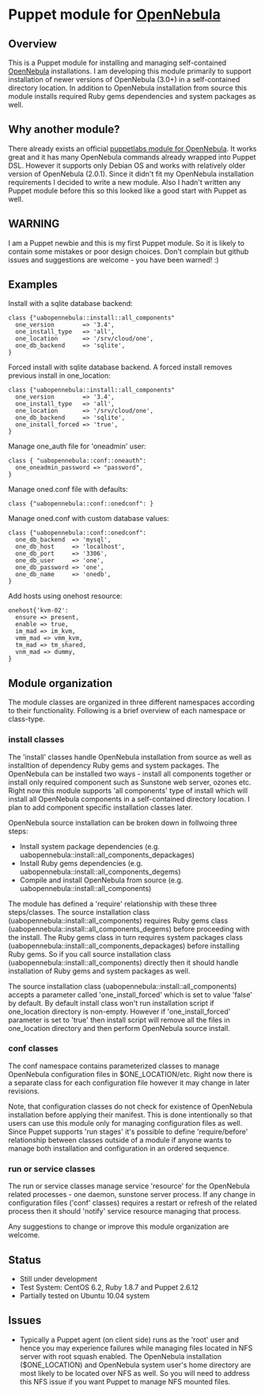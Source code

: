 # Puppet module for [OpenNebula](http://opennebula.org/)

## Overview
This is a Puppet module for installing and managing self-contained [OpenNebula](http://opennebula.org/) installations. I am developing this module primarily to support installation of newer versions of OpenNebula (3.0+) in a self-contained directory location. In addition to OpenNebula installation from source this module installs required Ruby gems dependencies and system packages as well.

## Why another module?
There already exists an official [puppetlabs module for OpenNebula](https://github.com/puppetlabs/puppetlabs-opennebula). It works great and it has many OpenNebula commands already wrapped into Puppet DSL. However it supports only Debian OS and works  with relatively older version of OpenNebula (2.0.1). Since it didn't fit my OpenNebula installation requirements I decided to write a new module. Also I hadn't written any Puppet module before this so this looked like a good start with Puppet as well.

## WARNING
I am a Puppet newbie and this is my first Puppet module. So it is likely to contain some mistakes or poor design choices. Don't complain but github issues and suggestions are welcome - you have been warned! :)

## Examples

Install with a sqlite database backend:

    class {"uabopennebula::install::all_components"
      one_version        => '3.4',
      one_install_type   => 'all',
      one_location       => '/srv/cloud/one',
      one_db_backend     => 'sqlite',
    }
	
Forced install with sqlite database backend. A forced install removes previous install in one_location:

    class {"uabopennebula::install::all_components"
      one_version        => '3.4',
      one_install_type   => 'all',
      one_location       => '/srv/cloud/one',
      one_db_backend     => 'sqlite',
	  one_install_forced => 'true',
    }


Manage one_auth file for 'oneadmin' user:

    class { "uabopennebula::conf::oneauth":
      one_oneadmin_password => "password",
    }

Manage oned.conf file with defaults:

    class {"uabopennebula::conf::onedconf": }
    

Manage oned.conf with custom database values:

    class {"uabopennebula::conf::onedconf":
      one_db_backend  => 'mysql',
      one_db_host     => 'localhost',
      one_db_port     => '3306',
      one_db_user     => 'one',
      one_db_password => 'one',
      one_db_name     => 'onedb',
    }
	
Add hosts using onehost resource: 
    
	onehost{'kvm-02':
	  ensure => present,
	  enable => true,
	  im_mad => im_kvm,
	  vmm_mad => vmm_kvm,
	  tm_mad => tm_shared,
	  vnm_mad => dummy,
	}


## Module organization
The module classes are organized in three different namespaces according to their functionality. Following is a brief overview of each namespace or class-type. 
### install classes
The 'install' classes handle OpenNebula installation from source as well as installtion of dependency Ruby gems and system packages. The OpenNebula can be installed two ways - install all components together or  install only required component such as Sunstone web server, ozones etc. Right now this module supports 'all components' type of install which will install all OpenNebula components in a self-contained directory location. I plan to add component specific installation classes later. 

OpenNebula source installation can be broken down in follwoing three steps:
 * Install system package dependencies (e.g. uabopennebula::install::all_components_depackages)
 * Install Ruby gems dependencies (e.g. uabopennebula::install::all_components_degems)
 * Compile and install OpenNebula from source (e.g. uabopennebula::install::all_components)
 
The module has defined a 'require' relationship with these three steps/classes. The source installation class (uabopennebula::install::all_components) requires Ruby gems class (uabopennebula::install::all_components_degems) before proceeding with the install. The Ruby gems class in turn requires system packages class (uabopennebula::install::all_components_depackages) before installing Ruby gems. So if you call source installation class (uabopennebula::install::all_components) directly then it should handle installation of Ruby gems and system packages as well.

The source installation class (uabopennebula::install::all_components) accepts a parameter called 'one_install_forced' which is set to value 'false' by default. By default install class won't run installation script if one_location directory is non-empty. However if 'one_install_forced' parameter is set to 'true' then install script will remove all the files in one_location directory and then perform OpenNebula source install.

### conf classes
The conf namespace contains parameterized classes to manage OpenNebula configuration files in $ONE_LOCATION/etc. Right now there is a separate class for each configuration file however it may change in later revisions. 

Note, that configuration classes do not check for existence of OpenNebula installation before applying their manifest. This is done intentionally so that users can use this module only for managing configuration files as well. Since Puppet supports 'run stages' it's possible to define 'require/before' relationship between classes outside of a module if anyone wants to manage both installation and configuration in an ordered sequence. 

### run or service classes
The run or service classes manage service 'resource' for the OpenNebula related processes - one daemon, sunstone server process. If any change in configuration files ('conf' classes) requires a restart or refresh of the related process then it should 'notify' service resource managing that process. 


Any suggestions to change or improve this module organization are welcome. 

## Status
* Still under development
* Test System: CentOS 6.2, Ruby 1.8.7 and Puppet 2.6.12 
* Partially tested on Ubuntu 10.04 system 


## Issues
 * Typically a Puppet agent (on client side) runs as the 'root' user and hence you may experience failures while managing files located in NFS server with root squash enabled. The OpenNebula installation ($ONE_LOCATION) and OpenNebula system user's home directory are most likely to be located over NFS as well. So you will need to address this NFS issue if you want Puppet to manage NFS mounted files.